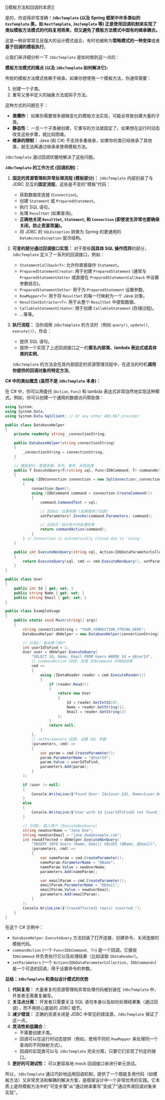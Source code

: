[[模板方法和回调的本质]]

是的，你说得非常准确！**`JdbcTemplate` (以及 Spring 框架中许多类似的 `XxxTemplate` 类，如 `RestTemplate`, `JmsTemplate` 等) 正是使用回调机制来实现了类似模板方法模式的代码复用效果，但又避免了模板方法模式中固有的继承耦合。**

这是一种非常常见且强大的设计模式组合，有时也被称为**策略模式的一种变体**或者**基于回调的模板执行**。

让我们来详细分析一下 `JdbcTemplate` 是如何做到这一点的：

**模板方法模式的痛点 (以及 `JdbcTemplate` 如何解决它):**

传统的模板方法模式依赖于继承。如果你想使用一个模板方法，你通常需要：

1.  创建一个子类。
2.  重写父类中定义的抽象方法或钩子方法。

这种方式的问题在于：

*   **类爆炸：** 如果你需要很多细微变化的模板方法实现，可能会导致创建大量的子类。
*   **静态性：** 一旦一个子类被创建，它重写的方法就固定了。如果想在运行时动态改变这些步骤，就比较困难。
*   **继承的限制：** Java (和 C#) 不支持多重继承，如果你的类已经继承了其他类，就无法再通过继承来使用模板方法。

`JdbcTemplate` 通过回调优雅地解决了这些问题。

**`JdbcTemplate` 的工作方式 (回调机制)：**

1.  **固定的资源管理和异常处理流程 (模板部分)：**
    `JdbcTemplate` 内部封装了与 JDBC 交互的**固定流程**，这些是不变的“模板”代码：
    *   获取数据库连接 (`Connection`)。
    *   创建 `Statement` 或 `PreparedStatement`。
    *   执行 SQL 语句。
    *   处理 `ResultSet` (如果查询)。
    *   **正确地关闭 `ResultSet`, `Statement`, 和 `Connection` (即使发生异常也要确保关闭，防止资源泄漏)。**
    *   将 JDBC 的 `SQLException` 转换为 Spring 的更通用的 `DataAccessException` 层次结构。

2.  **可变的部分通过回调接口实现：**
    对于那些**因具体 SQL 操作而异**的部分，`JdbcTemplate` 定义了一系列的回调接口，例如：
    *   `StatementCallback<T>`: 允许你直接操作 `Statement`。
    *   `PreparedStatementCreator`: 用于创建 `PreparedStatement` (通常与 `PreparedStatementSetter` 或直接在 `PreparedStatementCallback` 中设置参数结合)。
    *   `PreparedStatementSetter`: 用于为 `PreparedStatement` 设置参数。
    *   `RowMapper<T>`: 用于将 `ResultSet` 的每一行映射为一个 Java 对象。
    *   `ResultSetExtractor<T>`: 用于从整个 `ResultSet` 中提取数据。
    *   `CallableStatementCreator`: 用于创建 `CallableStatement` (存储过程)。
    *   ...等等。

3.  **执行流程：**
    当你调用 `JdbcTemplate` 的方法时（例如 `query()`, `update()`, `execute()`），你会：
    *   提供 SQL 语句。
    *   提供一个实现了上述回调接口之一的**匿名内部类、lambda 表达式或具体类的实例**。

    `JdbcTemplate` 的方法会在其内部固定的资源管理流程中，在适当的时机**调用你提供的回调对象的特定方法**。

**C# 中的类似概念 (虽然不是 `JdbcTemplate` 本身)：**

在 C# 中，你可以用委托 (`Action`, `Func`) 和 lambda 表达式非常自然地实现这种模式。例如，你可以创建一个通用的数据访问帮助类：

```csharp
using System;
using System.Data;
using System.Data.SqlClient; // Or any other ADO.NET provider

public class DatabaseHelper
{
    private readonly string _connectionString;

    public DatabaseHelper(string connectionString)
    {
        _connectionString = connectionString;
    }

    // 模板部分：管理连接、命令、事务、异常处理
    public T ExecuteQuery<T>(string sql, Func<IDbCommand, T> commandAction, Action<IDbDataParameterCollection, IDbCommand> setParameters = null)
    {
        using (IDbConnection connection = new SqlConnection(_connectionString)) // Or appropriate provider
        {
            connection.Open();
            using (IDbCommand command = connection.CreateCommand())
            {
                command.CommandText = sql;

                // 回调点：设置参数 (如果提供了回调)
                setParameters?.Invoke(command.Parameters, command);

                // 回调点：执行命令并处理结果
                return commandAction(command);
            }
        } // Connection is automatically closed due to 'using'
    }

    public int ExecuteNonQuery(string sql, Action<IDbDataParameterCollection, IDbCommand> setParameters = null)
    {
        return ExecuteQuery(sql, cmd => cmd.ExecuteNonQuery(), setParameters);
    }
}

public class User
{
    public int Id { get; set; }
    public string Name { get; set; }
    public string Email { get; set; }
}

public class ExampleUsage
{
    public static void Main(string[] args)
    {
        string connectionString = "YOUR_CONNECTION_STRING_HERE";
        DatabaseHelper dbHelper = new DatabaseHelper(connectionString);

        // 示例1: 查询单个用户
        int userIdToFind = 1;
        User user = dbHelper.ExecuteQuery(
            "SELECT Id, Name, Email FROM Users WHERE Id = @UserId",
            // commandAction 回调: 处理 IDbCommand 并映射结果
            cmd =>
            {
                using (IDataReader reader = cmd.ExecuteReader())
                {
                    if (reader.Read())
                    {
                        return new User
                        {
                            Id = reader.GetInt32(0),
                            Name = reader.GetString(1),
                            Email = reader.GetString(2)
                        };
                    }
                    return null;
                }
            },
            // setParameters 回调: 设置 SQL 参数
            (parameters, cmd) =>
            {
                var param = cmd.CreateParameter();
                param.ParameterName = "@UserId";
                param.Value = userIdToFind;
                parameters.Add(param);
            }
        );

        if (user != null)
        {
            Console.WriteLine($"Found User: Id={user.Id}, Name={user.Name}, Email={user.Email}");
        }
        else
        {
            Console.WriteLine($"User with Id {userIdToFind} not found.");
        }

        // 示例2: 插入用户 (ExecuteNonQuery)
        string newUserName = "Jane Doe";
        string newUserEmail = "jane.doe@example.com";
        int rowsAffected = dbHelper.ExecuteNonQuery(
            "INSERT INTO Users (Name, Email) VALUES (@Name, @Email)",
            (parameters, cmd) =>
            {
                var nameParam = cmd.CreateParameter();
                nameParam.ParameterName = "@Name";
                nameParam.Value = newUserName;
                parameters.Add(nameParam);

                var emailParam = cmd.CreateParameter();
                emailParam.ParameterName = "@Email";
                emailParam.Value = newUserEmail;
                parameters.Add(emailParam);
            }
        );
        Console.WriteLine($"{rowsAffected} row(s) inserted.");
    }
}
```

在这个 C# 示例中：

*   `DatabaseHelper.ExecuteQuery` 方法封装了打开连接、创建命令、关闭连接的模板代码。
*   `commandAction` (一个 `Func<IDbCommand, T>`) 是一个回调，它接收 `IDbCommand` 并负责执行它以及处理结果（比如读取 `IDataReader`）。
*   `setParameters` (一个 `Action<IDbDataParameterCollection, IDbCommand>`) 是一个可选的回调，用于设置命令的参数。

**总结：`JdbcTemplate` 和类似设计模式的优势**

1.  **代码复用：** 大量重复的资源管理和异常处理代码被封装在 `JdbcTemplate` 中，开发者无需重复编写。
2.  **关注点分离：** 开发者只需要关注 SQL 语句本身以及如何处理结果集（通过回调），而不用担心底层的 JDBC 细节。
3.  **减少错误：** 正确的资源关闭是 JDBC 中常见的错误源，`JdbcTemplate` 保证了这一点。
4.  **灵活性和低耦合：**
    *   不需要创建子类。
    *   回调可以在运行时动态提供（例如，使用不同的 `RowMapper` 来处理同一个查询的不同映射方式）。
    *   回调的实现类可以与 `JdbcTemplate` 完全分离，只要它们实现了约定的接口。
5.  **更好的可测试性：** 可以更容易地 mock 回调接口来进行单元测试。

所以，`JdbcTemplate` 通过巧妙地运用回调机制，提供了一个既能复用代码（如模板方法）又非常灵活和解耦的解决方案，是框架设计中一个非常优秀的实践。它本质上是将模板方法中的“可变步骤”从“通过继承重写”变成了“通过传递回调对象来实现”。